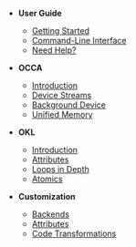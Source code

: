 - **User Guide**
  - [Getting Started](/guide/user-guide/getting-started)
  - [Command-Line Interface](/guide/user-guide/command-line-interface)
  - [Need Help?](/guide/user-guide/need-help)

- **OCCA**
  - [Introduction](/guide/occa/introduction)
  - [Device Streams](/guide/occa/device-streams)
  - [Background Device](/guide/occa/background-device)
  - [Unified Memory](/guide/occa/unified-memory)

- **OKL**
  - [Introduction](/guide/okl/introduction)
  - [Attributes](/guide/okl/attributes)
  - [Loops in Depth](/guide/okl/loops-in-depth)
  - [Atomics](/guide/okl/atomics)

- **Customization**
  - [Backends](/guide/customization/backends)
  - [Attributes](/guide/customization/attributes)
  - [Code Transformations](/guide/customization/code-transformations)
